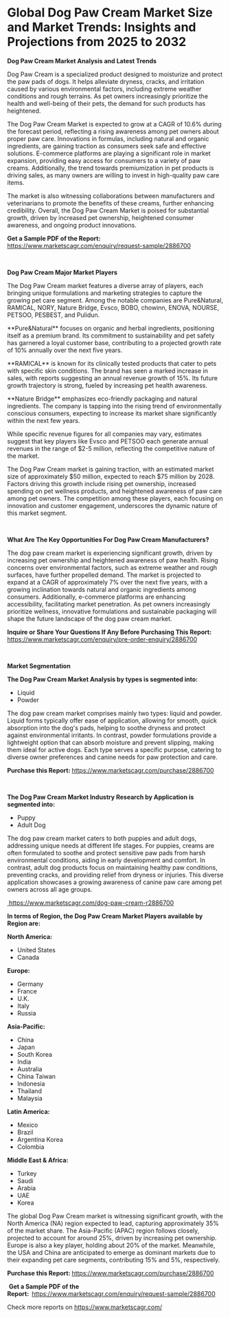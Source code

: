 <p><h1>Global Dog Paw Cream Market Size and Market Trends: Insights and Projections from 2025 to 2032</h1></p><p><strong>Dog Paw Cream Market Analysis and Latest Trends</strong></p>
<p><p>Dog Paw Cream is a specialized product designed to moisturize and protect the paw pads of dogs. It helps alleviate dryness, cracks, and irritation caused by various environmental factors, including extreme weather conditions and rough terrains. As pet owners increasingly prioritize the health and well-being of their pets, the demand for such products has heightened.</p><p>The Dog Paw Cream Market is expected to grow at a CAGR of 10.6% during the forecast period, reflecting a rising awareness among pet owners about proper paw care. Innovations in formulas, including natural and organic ingredients, are gaining traction as consumers seek safe and effective solutions. E-commerce platforms are playing a significant role in market expansion, providing easy access for consumers to a variety of paw creams. Additionally, the trend towards premiumization in pet products is driving sales, as many owners are willing to invest in high-quality paw care items.</p><p>The market is also witnessing collaborations between manufacturers and veterinarians to promote the benefits of these creams, further enhancing credibility. Overall, the Dog Paw Cream Market is poised for substantial growth, driven by increased pet ownership, heightened consumer awareness, and ongoing product innovations.</p></p>
<p><strong>Get a Sample PDF of the Report:&nbsp;</strong> <a href="https://www.marketscagr.com/enquiry/request-sample/2886700?utm_campaign=2635&utm_medium=2&utm_source=Github&utm_content=ia&utm_term=13032025&utm_id=dog-paw-cream">https://www.marketscagr.com/enquiry/request-sample/2886700</a></p>
<p>&nbsp;</p>
<p><strong>Dog Paw Cream Major Market Players</strong></p>
<p><p>The Dog Paw Cream market features a diverse array of players, each bringing unique formulations and marketing strategies to capture the growing pet care segment. Among the notable companies are Pure&Natural, RAMICAL, NORY, Nature Bridge, Evsco, BOBO, chowinn, ENOVA, NOURSE, PETSOO, PESBEST, and Pulidun.</p><p>**Pure&Natural** focuses on organic and herbal ingredients, positioning itself as a premium brand. Its commitment to sustainability and pet safety has garnered a loyal customer base, contributing to a projected growth rate of 10% annually over the next five years. </p><p>**RAMICAL** is known for its clinically tested products that cater to pets with specific skin conditions. The brand has seen a marked increase in sales, with reports suggesting an annual revenue growth of 15%. Its future growth trajectory is strong, fueled by increasing pet health awareness.</p><p>**Nature Bridge** emphasizes eco-friendly packaging and natural ingredients. The company is tapping into the rising trend of environmentally conscious consumers, expecting to increase its market share significantly within the next few years.</p><p>While specific revenue figures for all companies may vary, estimates suggest that key players like Evsco and PETSOO each generate annual revenues in the range of $2-5 million, reflecting the competitive nature of the market.</p><p>The Dog Paw Cream market is gaining traction, with an estimated market size of approximately $50 million, expected to reach $75 million by 2028. Factors driving this growth include rising pet ownership, increased spending on pet wellness products, and heightened awareness of paw care among pet owners. The competition among these players, each focusing on innovation and customer engagement, underscores the dynamic nature of this market segment.</p></p>
<p>&nbsp;</p>
<p><strong>What Are The Key Opportunities For Dog Paw Cream Manufacturers?</strong></p>
<p><p>The dog paw cream market is experiencing significant growth, driven by increasing pet ownership and heightened awareness of paw health. Rising concerns over environmental factors, such as extreme weather and rough surfaces, have further propelled demand. The market is projected to expand at a CAGR of approximately 7% over the next five years, with a growing inclination towards natural and organic ingredients among consumers. Additionally, e-commerce platforms are enhancing accessibility, facilitating market penetration. As pet owners increasingly prioritize wellness, innovative formulations and sustainable packaging will shape the future landscape of the dog paw cream market.</p></p>
<p><strong>Inquire or Share Your Questions If Any Before Purchasing This Report:</strong> <a href="https://www.marketscagr.com/enquiry/pre-order-enquiry/2886700?utm_campaign=2635&utm_medium=2&utm_source=Github&utm_content=ia&utm_term=13032025&utm_id=dog-paw-cream">https://www.marketscagr.com/enquiry/pre-order-enquiry/2886700</a></p>
<p>&nbsp;</p>
<p><strong>Market Segmentation</strong></p>
<p><strong>The Dog Paw Cream Market Analysis by types is segmented into:</strong></p>
<p><ul><li>Liquid</li><li>Powder</li></ul></p>
<p><p>The dog paw cream market comprises mainly two types: liquid and powder. Liquid forms typically offer ease of application, allowing for smooth, quick absorption into the dog's pads, helping to soothe dryness and protect against environmental irritants. In contrast, powder formulations provide a lightweight option that can absorb moisture and prevent slipping, making them ideal for active dogs. Each type serves a specific purpose, catering to diverse owner preferences and canine needs for paw protection and care.</p></p>
<p><strong>Purchase this Report:&nbsp;</strong><a href="https://www.marketscagr.com/purchase/2886700?utm_campaign=2635&utm_medium=2&utm_source=Github&utm_content=ia&utm_term=13032025&utm_id=dog-paw-cream">https://www.marketscagr.com/purchase/2886700</a></p>
<p>&nbsp;</p>
<p><strong>The Dog Paw Cream Market Industry Research by Application is segmented into:</strong></p>
<p><ul><li>Puppy</li><li>Adult Dog</li></ul></p>
<p><p>The dog paw cream market caters to both puppies and adult dogs, addressing unique needs at different life stages. For puppies, creams are often formulated to soothe and protect sensitive paw pads from harsh environmental conditions, aiding in early development and comfort. In contrast, adult dog products focus on maintaining healthy paw conditions, preventing cracks, and providing relief from dryness or injuries. This diverse application showcases a growing awareness of canine paw care among pet owners across all age groups.</p></p>
<p><a href="https://www.marketscagr.com/dog-paw-cream-r2886700?utm_campaign=2635&utm_medium=2&utm_source=Github&utm_content=ia&utm_term=13032025&utm_id=dog-paw-cream">&nbsp;https://www.marketscagr.com/dog-paw-cream-r2886700</a></p>
<p><strong>In terms of Region, the Dog Paw Cream Market Players available by Region are:</strong></p>
<p>
    <p> <strong> North America: </strong>
        <ul>
            <li>United States</li>
            <li>Canada</li>
        </ul>
        </p> 
    <p> <strong> Europe: </strong>
        <ul>
            <li>Germany</li>
            <li>France</li>
            <li>U.K.</li>
            <li>Italy</li>
            <li>Russia</li>
        </ul>
        </p> 
    <p> <strong> Asia-Pacific: </strong>
        <ul>
            <li>China</li>
            <li>Japan</li>
            <li>South Korea</li>
            <li>India</li>
            <li>Australia</li>
            <li>China Taiwan</li>
            <li>Indonesia</li>
            <li>Thailand</li>
            <li>Malaysia</li>
        </ul>
        </p> 
    <p> <strong> Latin America: </strong>
        <ul>
            <li>Mexico</li>
            <li>Brazil</li>
            <li>Argentina Korea</li>
            <li>Colombia</li>
        </ul>
        </p> 
    <p> <strong> Middle East & Africa: </strong>
        <ul>
            <li>Turkey</li>
            <li>Saudi</li>
            <li>Arabia</li>
            <li>UAE</li>
            <li>Korea</li>
        </ul>
    </p>
    </p>
<p><p>The global Dog Paw Cream market is witnessing significant growth, with the North America (NA) region expected to lead, capturing approximately 35% of the market share. The Asia-Pacific (APAC) region follows closely, projected to account for around 25%, driven by increasing pet ownership. Europe is also a key player, holding about 20% of the market. Meanwhile, the USA and China are anticipated to emerge as dominant markets due to their expanding pet care segments, contributing 15% and 5%, respectively.</p></p>
<p><strong>Purchase this Report: </strong><a href="https://www.marketscagr.com/purchase/2886700?utm_campaign=2635&utm_medium=2&utm_source=Github&utm_content=ia&utm_term=13032025&utm_id=dog-paw-cream">https://www.marketscagr.com/purchase/2886700</a></p>
<p>&nbsp;<strong>Get a Sample PDF of the Report:&nbsp;&nbsp;</strong><a href="https://www.marketscagr.com/enquiry/request-sample/2886700?utm_campaign=2635&utm_medium=2&utm_source=Github&utm_content=ia&utm_term=13032025&utm_id=dog-paw-cream">https://www.marketscagr.com/enquiry/request-sample/2886700</a></p>
<p><strong></strong></p>
<p>Check more reports on <a href="https://www.marketscagr.com/?utm_campaign=2635&utm_medium=2&utm_source=Github&utm_content=ia&utm_term=13032025&utm_id=dog-paw-cream">https://www.marketscagr.com/</a></p>